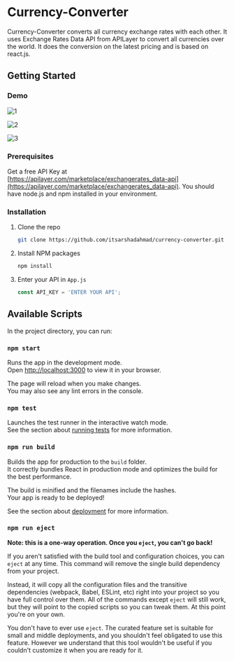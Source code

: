 # Currency-Converter
Currency-Converter converts all currency exchange rates with each other. It uses Exchange Rates Data API from APILayer to convert all currencies over the world. It does the conversion on the latest pricing and is based on react.js.

## Getting Started
### Demo
![1](https://user-images.githubusercontent.com/54478287/175783733-9b04d87b-2522-4ebc-92b3-f38d5a61d50f.png)

![2](https://user-images.githubusercontent.com/54478287/175783736-b17ef99e-4b91-4c53-a7a2-a819143e18ae.png)

![3](https://user-images.githubusercontent.com/54478287/175783742-f07a343c-cd94-4bf7-8a81-e75dabe0b6fe.png)

### Prerequisites
Get a free API Key at [https://apilayer.com/marketplace/exchangerates_data-api](https://apilayer.com/marketplace/exchangerates_data-api).
You should have node.js and npm installed in your environment.

### Installation
1. Clone the repo
   ```sh
   git clone https://github.com/itsarshadahmad/currency-converter.git
   ```
2. Install NPM packages
   ```sh
   npm install
   ```
3. Enter your API in `App.js`
   ```js
   const API_KEY = 'ENTER YOUR API';
   ```
   
## Available Scripts

In the project directory, you can run:

### `npm start`

Runs the app in the development mode.\
Open [http://localhost:3000](http://localhost:3000) to view it in your browser.

The page will reload when you make changes.\
You may also see any lint errors in the console.

### `npm test`

Launches the test runner in the interactive watch mode.\
See the section about [running tests](https://facebook.github.io/create-react-app/docs/running-tests) for more information.

### `npm run build`

Builds the app for production to the `build` folder.\
It correctly bundles React in production mode and optimizes the build for the best performance.

The build is minified and the filenames include the hashes.\
Your app is ready to be deployed!

See the section about [deployment](https://facebook.github.io/create-react-app/docs/deployment) for more information.

### `npm run eject`

**Note: this is a one-way operation. Once you `eject`, you can't go back!**

If you aren't satisfied with the build tool and configuration choices, you can `eject` at any time. This command will remove the single build dependency from your project.

Instead, it will copy all the configuration files and the transitive dependencies (webpack, Babel, ESLint, etc) right into your project so you have full control over them. All of the commands except `eject` will still work, but they will point to the copied scripts so you can tweak them. At this point you're on your own.

You don't have to ever use `eject`. The curated feature set is suitable for small and middle deployments, and you shouldn't feel obligated to use this feature. However we understand that this tool wouldn't be useful if you couldn't customize it when you are ready for it.
